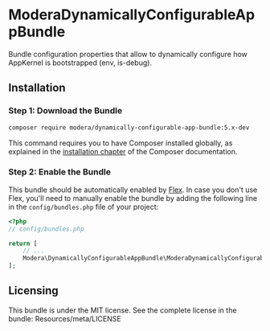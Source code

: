 # ModeraDynamicallyConfigurableAppBundle

Bundle configuration properties that allow to dynamically configure how AppKernel is bootstrapped (env, is-debug).

## Installation

### Step 1: Download the Bundle

``` bash
composer require modera/dynamically-configurable-app-bundle:5.x-dev
```

This command requires you to have Composer installed globally, as explained
in the [installation chapter](https://getcomposer.org/doc/00-intro.md) of the Composer documentation.

### Step 2: Enable the Bundle

This bundle should be automatically enabled by [Flex](https://symfony.com/doc/current/setup/flex.html).
In case you don't use Flex, you'll need to manually enable the bundle by
adding the following line in the `config/bundles.php` file of your project:

``` php
<?php
// config/bundles.php

return [
    // ...
    Modera\DynamicallyConfigurableAppBundle\ModeraDynamicallyConfigurableAppBundle::class => ['all' => true],
];
```

## Licensing

This bundle is under the MIT license. See the complete license in the bundle:
Resources/meta/LICENSE
